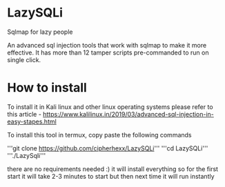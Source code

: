 # LazySQLi
Sqlmap for lazy people

An advanced sql injection tools that work with sqlmap to make it more effective. It has more than 12 tamper scripts pre-commanded to run on single click. 

# How to install
To install it in Kali linux and other linux operating systems please refer to this article - https://www.kalilinux.in/2019/03/advanced-sql-injection-in-easy-stapes.html

To install this tool in termux, copy paste the following commands 

'''git clone https://github.com/cipherhexx/LazySQLi'''
'''cd LazySQLi'''
'''./LazySqli'''

there are no requirements needed :) it will install everything so for the first start it will take 2-3 minutes to start but then next time it will run instantly 

